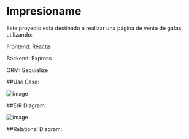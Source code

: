 # Impresioname
Este proyecto está destinado a realizar una página de venta de gafas, utilizando:

Frontend: Reactjs

Backend: Express

ORM: Sequialize

##Use Case:

![image](https://github.com/AlejandroCruzPulido/Project/assets/118463976/ba5a5b07-957a-4c2a-9986-d6c63e356287)

##E/R Diagram:

![image](https://github.com/AlejandroCruzPulido/Project/assets/118463976/cdf92ab9-5ff2-48f5-a81c-3f929e14d1b4)


##Relational Diagram:

